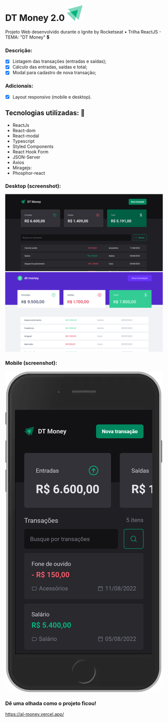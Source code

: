 # DT Money 2.0 <img src='https://github.com/jfernandesdev/dt-money-2/blob/dc7fe73c37a5a802b1d2795b94618ec6150a25e3/public/favicon.svg' width='50px' />

Projeto Web desenvolvido durante o Ignite by Rocketseat • Trilha ReactJS - TEMA: "DT Money" 💲

### Descrição:

- [x] Listagem das transações (entradas e saídas);
- [x] Cálculo das entradas, saídas e total;
- [x] Modal para cadastro de nova transação;

### Adicionais:
- [x] Layout responsivo (mobile e desktop).


## Tecnologias utilizadas: 🚀

- ReactJs 
- React-dom 
- React-modal
- Typescript
- Styled Components 
- React Hook Form 
- JSON-Server 
- Axios
- Miragejs: 
- Phosphor-react


### Desktop (screenshot):
<img src="https://github.com/jfernandesdev/dt-money-2/blob/dc7fe73c37a5a802b1d2795b94618ec6150a25e3/public/layout/desktop-1.png" />
<img src="./src/assets/Desktop.png" />


### Mobile (screenshot):
<img src="https://github.com/jfernandesdev/dt-money-2/blob/dc7fe73c37a5a802b1d2795b94618ec6150a25e3/public/layout/mobile-1.png"  /> 


### Dê uma olhada como o projeto ficou!

https://al-money.vercel.app/

<br>
